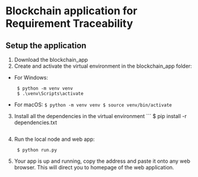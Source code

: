 # Blockchain application for Requirement Traceability

## Setup the application
1. Download the blockchain_app
2. Create and activate the virtual environment in the blockchain_app folder:
  - For Windows:
   	  ```
	   $ python -m venv venv
	   $ .\venv\Scripts\activate
	  ```
  - For macOS:
          ```
	   $ python -m venv venv
	   $ source venv/bin/activate
          ```
3. Install all the dependencies in the virtual environment
    	  ```
   	   $ pip install -r dependencies.txt
   	  ```
4. Run the local node and web app:
  	  ```
  	   $ python run.py
  	  ```
5. Your app is up and running, copy the address and paste it onto any web browser. This will direct you to homepage of the web application.
